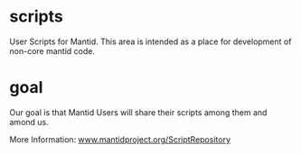 scripts
=======

User Scripts for Mantid.  This area is intended as a place for development of non-core mantid code.

goal
===

Our goal is that Mantid Users will share their scripts among them and amond us.


More Information: www.mantidproject.org/ScriptRepository